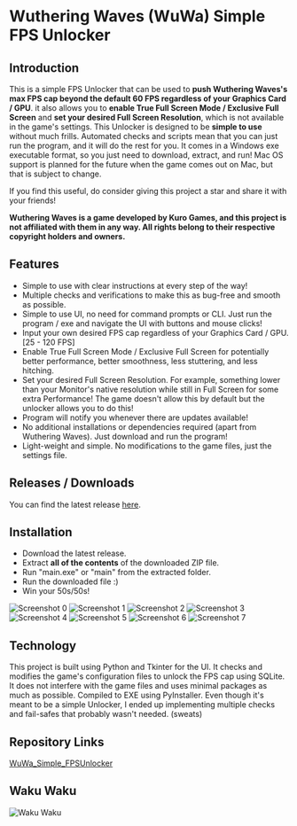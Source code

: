 # Wuthering Waves (WuWa) Simple FPS Unlocker

## Introduction

This is a simple FPS Unlocker that can be used to **push Wuthering Waves's max FPS cap beyond the default 60 FPS regardless of your Graphics Card / GPU**.
it also allows you to **enable True Full Screen Mode / Exclusive Full Screen** and **set your desired Full Screen
Resolution**, which is not available in the game's settings.
This Unlocker is designed to be **simple to use** without much frills. Automated checks and scripts mean that you can
just
run the program, and it will do the rest for you. It comes in a Windows exe executable format, so you just need to
download,
extract, and run! Mac OS support is planned for the future when the game comes out on Mac, but that is subject to
change.

If you find this useful, do consider giving this project a star and share it with your friends!

**Wuthering Waves is a game developed by Kuro Games, and this project is not affiliated with them in any way. All rights
belong to their respective copyright holders and owners.**

## Features

- Simple to use with clear instructions at every step of the way!
- Multiple checks and verifications to make this as bug-free and smooth as possible.
- Simple to use UI, no need for command prompts or CLI. Just run the program / exe and navigate the UI with buttons and
  mouse
  clicks!
- Input your own desired FPS cap regardless of your Graphics Card / GPU. [25 - 120 FPS]
- Enable True Full Screen Mode / Exclusive Full Screen for potentially better performance, better smoothness, less stuttering, and
  less hitching.
- Set your desired Full Screen Resolution. For example, something lower than your Monitor's native resolution while still in Full Screen for some extra Performance! The game doesn't allow this by default but the unlocker allows you to do this!
- Program will notify you whenever there are updates available!
- No additional installations or dependencies required (apart from Wuthering Waves). Just download and run the program!
- Light-weight and simple. No modifications to the game files, just the settings file.

## Releases / Downloads

You can find the latest release [here](https://github.com/WakuWakuPadoru/WuWa_Simple_FPSUnlocker/releases/latest).

## Installation

- Download the latest release.
- Extract **all of the contents** of the downloaded ZIP file.
- Run "main.exe" or "main" from the extracted folder.
- Run the downloaded file :)
- Win your 50s/50s!

![Screenshot 0](https://i.imgur.com/tkU1FDY.png)
![Screenshot 1](https://i.imgur.com/khhMH0V.png)
![Screenshot 2](https://i.imgur.com/BbbcFCm.png)
![Screenshot 3](https://i.imgur.com/SC56o6W.png)
![Screenshot 4](https://i.imgur.com/tEOjNK2.png)
![Screenshot 5](https://i.imgur.com/zJtpWeG.png)
![Screenshot 6](https://i.imgur.com/NoedbV5.png)
![Screenshot 7](https://i.imgur.com/p3OrHFq.png)

## Technology

This project is built using Python and Tkinter for the UI. It checks and modifies the game's configuration files to
unlock the FPS cap using SQLite. It does not interfere with the game files and uses minimal packages as much as
possible. Compiled to EXE using PyInstaller.
Even though it's meant to be a simple Unlocker, I ended up implementing multiple checks and fail-safes that probably
wasn't needed. (sweats)

## Repository Links

[WuWa_Simple_FPSUnlocker](https://github.com/WakuWakuPadoru/WuWa_Simple_FPSUnlocker/)

## Waku Waku

![Waku Waku](https://i.imgur.com/xkQ9ko5.gif)
